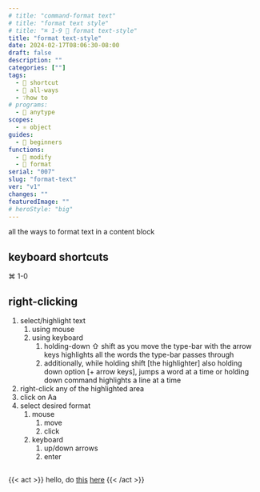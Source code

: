 ```yaml
---
# title: "command-format text"
# title: "format text style"
# title: "⌘ 1-9 🎯 format text-style"
title: "format text-style"
date: 2024-02-17T08:06:30-08:00
draft: false
description: ""
categories: [""]
tags:
  - 🎯 shortcut
  - 💠 all-ways
  - ❔how to
# programs:
  - 🦎 anytype
scopes:
  - ⚛️ object
guides:
  - 🐥 beginners
functions:
  - 🔧 modify
  - 🕎 format
serial: "007"
slug: "format-text"
ver: "v1"
changes: ""
featuredImage: ""
# heroStyle: "big"
---
```


<style>
.eo-footer {
  display: none;
}
</style>


all the ways to format text in a content block

## keyboard shortcuts
⌘ 1-0

## right-clicking
1. select/highlight text
    1. using mouse
    2. using keyboard
        1. holding-down ⇧ shift as you move the type-bar with the arrow keys highlights all the words the type-bar passes through
        2. additionally, while holding shift [the highlighter] also holding down option [+ arrow keys], jumps a word at a time or holding down command highlights a line at a time
2. right-click any of the highlighted area
3. click on Aa
4. select desired format
    1. mouse
        1. move
        2. click
    2. keyboard
        1. up/down arrows
        2. enter

##


{{< act >}}
hello, do <u>this</u> <u>here</u>
{{< /act >}}





<!-- scraps
~ ~ ~ ~ ~ ~ ~ ~ ~ ~ ~ ~ ~ ~ ~ ~ ~ ~ ~ ~ ~ ~ ~ ~ ~ ~ ~ ~
~ • ~ • ~ • ~ • ~ • ~ • ~ • ~ • ~ • ~ • ~ • ~ • ~ • ~ •
~ ~ ~ ~ ~ ~ ~ ~ ~ ~ ~ ~ ~ ~ ~ ~ ~ ~ ~ ~ ~ ~ ~ ~ ~ ~ ~ ~
<script async src="https://eomail6.com/form/c2f5dfcc-cdd7-11ee-a9b6-8f75e8c9b215.js" data-form="c2f5dfcc-cdd7-11ee-a9b6-8f75e8c9b215"></script>

<script async src="https://eomail6.com/form/c2f5dfcc-cdd7-11ee-a9b6-8f75e8c9b215.js" data-form="c2f5dfcc-cdd7-11ee-a9b6-8f75e8c9b215"></script>


-->
